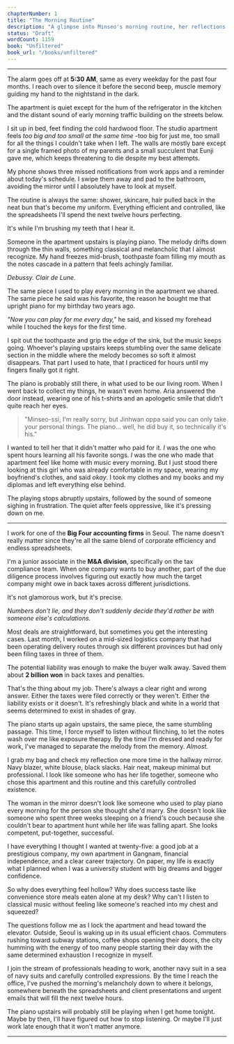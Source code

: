 ```yaml
---
chapterNumber: 1
title: "The Morning Routine"
description: "A glimpse into Minseo's morning routine, her reflections on the past, and the haunting melody of a piano that connects her to memories she can't escape."
status: "Draft"
wordCount: 1159
book: "Unfiltered"
book_url: "/books/unfiltered"
---
```


---

The alarm goes off at **5:30 AM**, same as every weekday for the past four months. I reach over to silence it before the second beep, muscle memory guiding my hand to the nightstand in the dark.

The apartment is quiet except for the hum of the refrigerator in the kitchen and the distant sound of early morning traffic building on the streets below.

I sit up in bed, feet finding the cold hardwood floor. The studio apartment feels *too big and too small at the same time* -too big for just me, too small for all the things I couldn't take when I left. The walls are mostly bare except for a single framed photo of my parents and a small succulent that Eunji gave me, which keeps threatening to die despite my best attempts.

My phone shows three missed notifications from work apps and a reminder about today's schedule. I swipe them away and pad to the bathroom, avoiding the mirror until I absolutely have to look at myself.

The routine is always the same: shower, skincare, hair pulled back in the neat bun that's become my uniform. Everything efficient and controlled, like the spreadsheets I'll spend the next twelve hours perfecting.

It's while I'm brushing my teeth that I hear it.

Someone in the apartment upstairs is playing piano. The melody drifts down through the thin walls, something classical and melancholic that I almost recognize. My hand freezes mid-brush, toothpaste foam filling my mouth as the notes cascade in a pattern that feels achingly familiar.

*Debussy. Clair de Lune.*

The same piece I used to play every morning in the apartment we shared. The same piece he said was his favorite, the reason he bought me that upright piano for my birthday two years ago.

*"Now you can play for me every day,"* he said, and kissed my forehead while I touched the keys for the first time.

I spit out the toothpaste and grip the edge of the sink, but the music keeps going. Whoever's playing upstairs keeps stumbling over the same delicate section in the middle where the melody becomes so soft it almost disappears. That part I used to hate, that I practiced for hours until my fingers finally got it right.

The piano is probably still there, in what used to be our living room. When I went back to collect my things, he wasn't even home. Aria answered the door instead, wearing one of his t-shirts and an apologetic smile that didn't quite reach her eyes.

> "Minseo-ssi, I'm really sorry, but Jinhwan oppa said you can only take your personal things. The piano... well, he did buy it, so technically it's his."

I wanted to tell her that it didn't matter who paid for it. *I* was the one who spent hours learning all his favorite songs. *I* was the one who made that apartment feel like home with music every morning. But I just stood there looking at this girl who was already comfortable in my space, wearing my boyfriend's clothes, and said *okay*. I took my clothes and my books and my diplomas and left everything else behind.

The playing stops abruptly upstairs, followed by the sound of someone sighing in frustration. The quiet after feels oppressive, like it's pressing down on me.

---

I work for one of the **Big Four accounting firms** in Seoul. The name doesn't really matter since they're all the same blend of corporate efficiency and endless spreadsheets.

I'm a junior associate in the **M&A division**, specifically on the tax compliance team. When one company wants to buy another, part of the due diligence process involves figuring out exactly how much the target company might owe in back taxes across different jurisdictions.

It's not glamorous work, but it's precise. 

*Numbers don't lie, and they don't suddenly decide they'd rather be with someone else's calculations.*

Most deals are straightforward, but sometimes you get the interesting cases. Last month, I worked on a mid-sized logistics company that had been operating delivery routes through six different provinces but had only been filing taxes in three of them.

The potential liability was enough to make the buyer walk away. Saved them about **2 billion won** in back taxes and penalties.

That's the thing about my job. There's always a clear right and wrong answer. Either the taxes were filed correctly or they weren't. Either the liability exists or it doesn't. It's refreshingly black and white in a world that seems determined to exist in shades of gray.

The piano starts up again upstairs, the same piece, the same stumbling passage. This time, I force myself to listen without flinching, to let the notes wash over me like exposure therapy. By the time I'm dressed and ready for work, I've managed to separate the melody from the memory. *Almost.*

I grab my bag and check my reflection one more time in the hallway mirror. Navy blazer, white blouse, black slacks. Hair neat, makeup minimal but professional. I look like someone who has her life together, someone who chose this apartment and this routine and this carefully controlled existence.

The woman in the mirror doesn't look like someone who used to play piano every morning for the person she thought she'd marry. She doesn't look like someone who spent three weeks sleeping on a friend's couch because she couldn't bear to apartment hunt while her life was falling apart. She looks competent, put-together, successful.

I have everything I thought I wanted at twenty-five: a good job at a prestigious company, my own apartment in Gangnam, financial independence, and a clear career trajectory. On paper, my life is exactly what I planned when I was a university student with big dreams and bigger confidence.

So why does everything feel hollow? Why does success taste like convenience store meals eaten alone at my desk? Why can't I listen to classical music without feeling like someone's reached into my chest and squeezed?

The questions follow me as I lock the apartment and head toward the elevator. Outside, Seoul is waking up in its usual efficient chaos. Commuters rushing toward subway stations, coffee shops opening their doors, the city humming with the energy of too many people starting their day with the same determined exhaustion I recognize in myself.

I join the stream of professionals heading to work, another navy suit in a sea of navy suits and carefully controlled expressions. By the time I reach the office, I've pushed the morning's melancholy down to where it belongs, somewhere beneath the spreadsheets and client presentations and urgent emails that will fill the next twelve hours.

The piano upstairs will probably still be playing when I get home tonight. Maybe by then, I'll have figured out how to stop listening. Or maybe I'll just work late enough that it won't matter anymore.

---